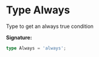 
# Type Always

Type to get an always true condition

<b>Signature:</b>

```typescript
type Always = 'always';
```
